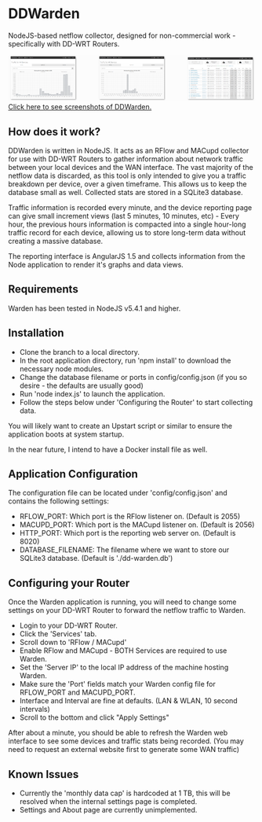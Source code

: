 # DDWarden
NodeJS-based netflow collector, designed for non-commercial work - specifically with DD-WRT Routers.

![Screenshots](https://github.com/bthaase/DDWarden/raw/master/screenshots/Screenshots.PNG "Screenshots")
[Click here to see screenshots of DDWarden.](https://github.com/bthaase/DDWarden/blob/master/SCREENSHOTS.md)

## How does it work?
DDWarden is written in NodeJS. It acts as an RFlow and MACupd collector for use with DD-WRT Routers to gather information about network traffic between your local devices and the WAN interface. The vast majority of the netflow data is discarded, as this tool is only intended to give you a traffic breakdown per device, over a given timeframe. This allows us to keep the database small as well. Collected stats are stored in a SQLite3 database.

Traffic information is recorded every minute, and the device reporting page can give small increment views (last 5 minutes, 10 minutes, etc) - Every hour, the previous hours information is compacted into a single hour-long traffic record for each device, allowing us to store long-term data without creating a massive database.

The reporting interface is AngularJS 1.5 and collects information from the Node application to render it's graphs and data views. 

## Requirements
Warden has been tested in NodeJS v5.4.1 and higher. 

## Installation
- Clone the branch to a local directory.
- In the root application directory, run 'npm install' to download the necessary node modules.
- Change the database filename or ports in config/config.json (if you so desire - the defaults are usually good)
- Run 'node index.js' to launch the application. 
- Follow the steps below under 'Configuring the Router' to start collecting data.

You will likely want to create an Upstart script or similar to ensure the application boots at system startup.

In the near future, I intend to have a Docker install file as well. 

## Application Configuration
The configuration file can be located under 'config/config.json' and contains the following settings:
* RFLOW_PORT: Which port is the RFlow listener on. (Default is 2055)
* MACUPD_PORT: Which port is the MACupd listener on. (Default is 2056)
* HTTP_PORT: Which port is the reporting web server on. (Default is 8020)
* DATABASE_FILENAME: The filename where we want to store our SQLite3 database. (Default is './dd-warden.db')

## Configuring your Router
Once the Warden application is running, you will need to change some settings on your DD-WRT Router to forward the netflow traffic to Warden.

- Login to your DD-WRT Router.
- Click the 'Services' tab.
- Scroll down to 'RFlow / MACupd'
- Enable RFlow and MACupd - BOTH Services are required to use Warden.
- Set the 'Server IP' to the local IP address of the machine hosting Warden.
- Make sure the 'Port' fields match your Warden config file for RFLOW_PORT and MACUPD_PORT.
- Interface and Interval are fine at defaults. (LAN & WLAN, 10 second intervals)
- Scroll to the bottom and click "Apply Settings"

After about a minute, you should be able to refresh the Warden web interface to see some devices and traffic stats being recorded. (You may need to request an external website first to generate some WAN traffic)

## Known Issues
- Currently the 'monthly data cap' is hardcoded at 1 TB, this will be resolved when the internal settings page is completed.
- Settings and About page are currently unimplemented. 
